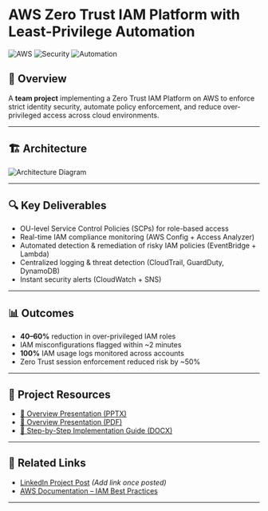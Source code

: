 # AWS Zero Trust IAM Platform with Least-Privilege Automation

![AWS](https://img.shields.io/badge/AWS-Cloud-orange?logo=amazonaws)
![Security](https://img.shields.io/badge/Cloud%20Security-Zero%20Trust-blue)
![Automation](https://img.shields.io/badge/Automation-Enabled-green)

## 📌 Overview
A **team project** implementing a Zero Trust IAM Platform on AWS to enforce strict identity security, automate policy enforcement, and reduce over-privileged access across cloud environments.

---

## 🏗 Architecture
![Architecture Diagram](/architecture/Architecture_Slide.png)

---

## 🔍 Key Deliverables
- OU-level Service Control Policies (SCPs) for role-based access
- Real-time IAM compliance monitoring (AWS Config + Access Analyzer)
- Automated detection & remediation of risky IAM policies (EventBridge + Lambda)
- Centralized logging & threat detection (CloudTrail, GuardDuty, DynamoDB)
- Instant security alerts (CloudWatch + SNS)

---

## 📊 Outcomes
- **40–60%** reduction in over-privileged IAM roles
- IAM misconfigurations flagged within ~2 minutes
- **100%** IAM usage logs monitored across accounts
- Zero Trust session enforcement reduced risk by ~50%

---

## 📂 Project Resources
- [📄 Overview Presentation (PPTX)](/presentation/Project2_Presentation.pptx)
- [📄 Overview Presentation (PDF)](/presentation/Project2_Presentation.pdf)
- [📝 Step-by-Step Implementation Guide (DOCX)](/docs/Project2_Steps.docx)

---

## 🔗 Related Links
- [LinkedIn Project Post](#) *(Add link once posted)*
- [AWS Documentation – IAM Best Practices](https://docs.aws.amazon.com/IAM/latest/UserGuide/best-practices.html)

---

